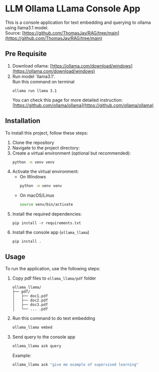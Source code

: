 # LLM Ollama LLama Console App

This is a console application for text embedding and querying to ollama using  llama3.1 model. <br/>
Source: 
[https://github.com/ThomasJay/RAG/tree/main](https://github.com/ThomasJay/RAG/tree/main)

## Pre Requisite
1. Download ollama: [https://ollama.com/download/windows](https://ollama.com/download/windows)
2. Run model `llama3.1'. <br/>Run this command on terminal
    ```
    ollama run llama 3.1
    ```
    You can check this page for more detailed instruction: [https://github.com/ollama/ollama](https://github.com/ollama/ollama)

## Installation

To install this project, follow these steps:

1. Clone the repository
2. Navigate to the project directory:
3. Create a virtual environment (optional but recommended):
    ```bash 
    python -m venv venv
    ```
4. Activate the virtual environment:
    - On Windows 
        ```bash 
        python -m venv venv
        ```
    - On macOS/Linux
        ```bash 
        source venv/bin/activate
        ```
5. Install the required dependencies:
    ```
    pip install -r requirements.txt
    ```
6. Install the console app (`ollama_llama`)
    ```
    pip install .
    ```
## Usage
To run the application, use the following steps:
1. Copy pdf files to `ollama_llama/pdf` folder
    ```
    ollama_llama/
    ├── pdf/
    │   ├── doc1.pdf
    │   ├── doc2.pdf
    │   ├── doc3.pdf
    │   └── ... .pdf
    ```
2. Run this command to do text embedding
    ```bash
    ollama_llama embed
    ```
3. Send query to the console app
    ```bash
    ollama_llama ask query
    ```
    Example:
    ```bash
    ollama_llama ask "give me example of supervised learning"
    ```

